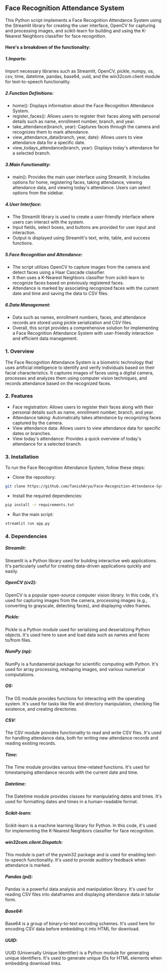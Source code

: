 ## Face Recognition Attendance System

This Python script implements a Face Recognition Attendance System using the Streamlit library for creating the user interface, OpenCV for capturing and processing images, and scikit-learn for building and using the K-Nearest Neighbors classifier for face recognition.

#### Here's a breakdown of the functionality:

##### 1.Imports:
  Import necessary libraries such as Streamlit, OpenCV, pickle, numpy, os, csv, time, datetime, pandas, base64, uuid, and the win32com.client module for text-to-speech functionality.

##### 2.Function Definitions:

- home(): Displays information about the Face Recognition Attendance System.
- register_faces(): Allows users to register their faces along with personal details such as name, enrollment number, branch, and year.
- take_attendance(branch, year): Captures faces through the camera and recognizes them to mark attendance.
- view_attendance_data(branch, year, date): Allows users to view attendance data for a specific date.
- view_todays_attendance(branch, year): Displays today's attendance for a selected branch.

##### 3.Main Functionality:

- main(): Provides the main user interface using Streamlit. It includes options for home, registering faces, taking attendance, viewing attendance data, and viewing today's attendance. Users can select options from the sidebar.

##### 4.User Interface:

- The Streamlit library is used to create a user-friendly interface where users can interact with the system.
- Input fields, select boxes, and buttons are provided for user input and interaction.
- Output is displayed using Streamlit's text, write, table, and success functions.

##### 5.Face Recognition and Attendance:

- The script utilizes OpenCV to capture images from the camera and detect faces using a Haar Cascade classifier.
- It then uses a K-Nearest Neighbors classifier from scikit-learn to recognize faces based on previously registered faces.
- Attendance is marked by associating recognized faces with the current date and time and saving the data to CSV files.

##### 6.Data Management:

- Data such as names, enrollment numbers, faces, and attendance records are stored using pickle serialization and CSV files.
- Overall, this script provides a comprehensive solution for implementing a Face Recognition Attendance System with user-friendly interaction and efficient data management.

### 1. Overview

The Face Recognition Attendance System is a biometric technology that uses artificial intelligence to identify and verify individuals based on their facial characteristics. It captures images of faces using a digital camera, processes and analyzes them using computer vision techniques, and records attendance based on the recognized faces.

### 2. Features

- Face registration: Allows users to register their faces along with their personal details such as name, enrollment number, branch, and year.
- Attendance taking: Automatically takes attendance by recognizing faces captured by the camera.
- View attendance data: Allows users to view attendance data for specific dates or branches.
- View today's attendance: Provides a quick overview of today's attendance for a selected branch.

### 3. Installation

To run the Face Recognition Attendance System, follow these steps:

- Clone the repository:
  
```bash
git clone https://github.com/TanishArya/Face-Recognition-Attendance-System.git
```
  
- Install the required dependencies:

```bash
pip install -r requirements.txt
```

- Run the main script:

```bash
streamlit run app.py
```
### 4. Dependencies

##### Streamlit:
   Streamlit is a Python library used for building interactive web applications. It's particularly useful for creating data-driven applications quickly and easily.
##### OpenCV (cv2):
   OpenCV is a popular open-source computer vision library. In this code, it's used for capturing images from the camera, processing images (e.g., converting to grayscale, detecting faces), and displaying video frames.
##### Pickle:
   Pickle is a Python module used for serializing and deserializing Python objects. It's used here to save and load data such as names and faces to/from files.
##### NumPy (np): 
NumPy is a fundamental package for scientific computing with Python. It's used for array processing, reshaping images, and various numerical computations.
##### OS: 
The OS module provides functions for interacting with the operating system. It's used for tasks like file and directory manipulation, checking file existence, and creating directories.
##### CSV:
The CSV module provides functionality to read and write CSV files. It's used for handling attendance data, both for writing new attendance records and reading existing records.
##### Time:
The Time module provides various time-related functions. It's used for timestamping attendance records with the current date and time.
##### Datetime:
The Datetime module provides classes for manipulating dates and times. It's used for formatting dates and times in a human-readable format.
##### Scikit-learn: 
Scikit-learn is a machine learning library for Python. In this code, it's used for implementing the K-Nearest Neighbors classifier for face recognition.
##### win32com.client.Dispatch:
This module is part of the pywin32 package and is used for enabling text-to-speech functionality. It's used to provide auditory feedback when attendance is marked.
##### Pandas (pd):
Pandas is a powerful data analysis and manipulation library. It's used for reading CSV files into dataframes and displaying attendance data in tabular form.
##### Base64:
Base64 is a group of binary-to-text encoding schemes. It's used here for encoding CSV data before embedding it into HTML for download.
##### UUID:
UUID (Universally Unique Identifier) is a Python module for generating unique identifiers. It's used to generate unique IDs for HTML elements when embedding download links.
